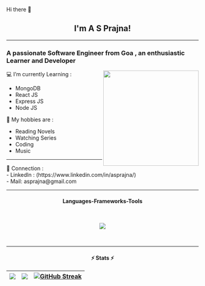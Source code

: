 <p>Hi there 👋</p>
<h2  align="center" font="40px" color:"red">
	I'm A S Prajna!
</h2>

<hr>
<h3>A passionate Software Engineer from Goa , an enthusiastic Learner and Developer </h3>
<img align="right" width="250" height="250" src="https://img.freepik.com/free-vector/programmer-working-web-development-code-engineer-programming-python-php-java-script-computer_90220-249.jpg">


💻 I’m currently Learning :
      <ul>
      	<li>MongoDB</li>
        <li>React JS</li>
	<li>Express JS</li>
 	<li>Node JS</li>
 </ul>
💫  My hobbies are :
	<ul>
      	<li>Reading Novels</li>
        <li>Watching Series</li>
	<li>Coding</li>
 	<li>Music</li>
 </ul>

<hr>
💬 Connection :<br>
- LinkedIn : (https://www.linkedin.com/in/asprajna/)
<br>
- Mail: asprajna@gmail.com


 </div>
 

 <hr/>
 
<h4 align="center"> Languages-Frameworks-Tools </h4>
<br/>
<p align="center">
    <img src="https://skillicons.dev/icons?i=html,css,javascript,mysql,php,bootstrap,git,c,python,java,androidstudio,mongo,docker,flask,django,nodejs,express,react"  />
</p>

<br/>
<hr/>

<h4 align="center">⚡ Stats ⚡</h4>


| <a href="https://github.com/ASPRAJNA/github-readme-stats"><img align="center" src="https://github-readme-stats.vercel.app/api?username=ASPRAJNA&theme=tokyonight&hide=contribs,issues&show_icons=true&hide_border=true&background=false" /></a> | <a href="https://github.com/ASPRAJNA/github-readme-stats"><img align="center" src="https://github-readme-stats.vercel.app/api/top-langs/?username=ASPRAJNA&theme=tokyonight&layout=compact&hide_border=true" /></a> |  [![GitHub Streak](https://streak-stats.demolab.com/?user=ASPRAJNA&theme=tokyonight&hide&hide=contribs,issues&show_icons=true&hide_border=true)](https://git.io/streak-stats) |
| ------------- | ------------- |------------- |
